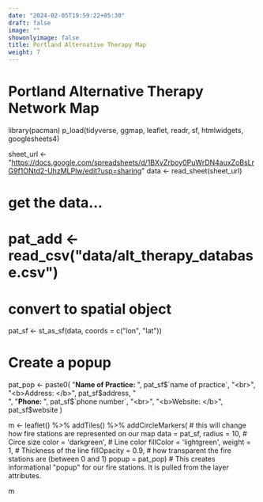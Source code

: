 ```yaml
---
date: "2024-02-05T19:59:22+05:30"
draft: false
image: ""
showonlyimage: false
title: Portland Alternative Therapy Map
weight: 7
---
```


# Portland Alternative Therapy Network Map


library(pacman)
p_load(tidyverse, ggmap, leaflet, readr, sf, htmlwidgets, googlesheets4)

sheet_url <- "https://docs.google.com/spreadsheets/d/1BXvZrboy0PuWrDN4auxZoBsLrG9f1ONtd2-UhzMLPlw/edit?usp=sharing"
data <- read_sheet(sheet_url)


# get the data...
# pat_add <- read_csv("data/alt_therapy_database.csv")

# convert to spatial object
pat_sf <- st_as_sf(data, coords = c("lon", "lat"))
  
# Create a popup
pat_pop <- paste0(
  "<b>Name of Practice: </b>", pat_sf$`name of practice`, "<br>",
  "<b>Address: </b>", pat_sf$address, "<br>",
  "<b>Phone: </b>", pat_sf$`phone number`, "<br>",
  "<b>Website: </b>", pat_sf$website
)
  
m <- leaflet() %>% 
  addTiles() %>% 
  addCircleMarkers( # this will change how fire stations are represented on our map
    data = pat_sf,
    radius = 10, # Circe size
    color = 'darkgreen', # Line color
    fillColor = 'lightgreen', 
    weight = 1, # Thickness of the line
    fillOpacity = 0.9, # how transparent the fire stations are (between 0 and 1)
    popup = pat_pop) # This creates informational "popup" for our fire stations. It is pulled from the layer attributes.

m
